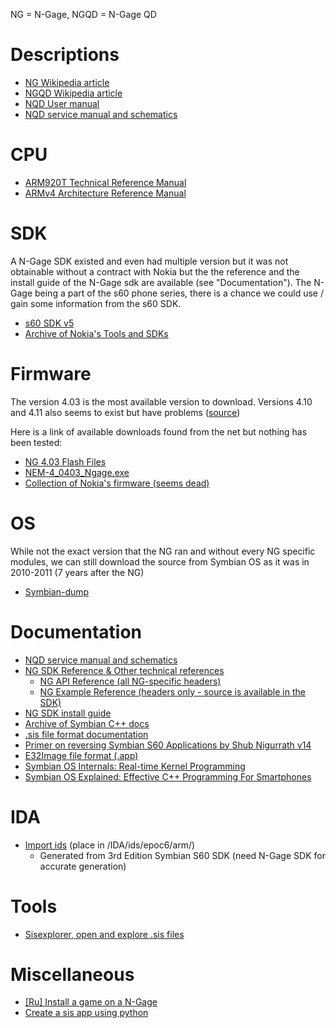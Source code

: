 NG = N-Gage, NGQD = N-Gage QD


# Descriptions

* [NG Wikipedia article](https://en.wikipedia.org/wiki/N-Gage_(device))
* [NGQD Wikipedia article](https://en.wikipedia.org/wiki/N-Gage_QD)
* [NQD User manual](http://www.manualslib.com/manual/112327/Nokia-N-Gage-Qd.html?page=4#manual)
* [NQD service manual and schematics](http://www.cpkb.org/wiki/Nokia_N-Gage_QD_service_manual_and_schematics_download)

# CPU

* [ARM920T Technical Reference Manual](http://infocenter.arm.com/help/index.jsp?topic=/com.arm.doc.ddi0151c/I71066.html) 
* [ARMv4 Architecture Reference Manual](https://www.altera.com/content/dam/altera-www/global/en_US/pdfs/literature/third-party/archives/ddi0100e_arm_arm.pdf)

# SDK

A N-Gage SDK existed and even had multiple version but it was not obtainable without a contract with Nokia but the the reference and the install guide of the N-Gage sdk are available (see "Documentation"). The N-Gage being a part of the s60 phone series, there is a chance we could use / gain some information from the s60 SDK.


* [s60 SDK v5](http://www.mediafire.com/download/mbahmx9nyry45vj/S60_5th_SDK_ASP_v1.0.1.zip)
* [Archive of Nokia's Tools and SDKs](https://www.mediafire.com/folder/79jhy594xb3uk/Symbian_Development)


# Firmware

The version 4.03 is the most available version to download. Versions 4.10 and 4.11 also seems to exist but have problems ([source](http://my-symbian.com/forum/viewtopic.php?t=19466))

Here is a link of available downloads found from the net but nothing has been tested:

* [NG 4.03 Flash Files](http://www.freeflashfile.com/nokia.php?opt=bm9raWEvRENUNC9OR0FHRS5ORU0tNA%3D%3D)
* [NEM-4_0403_Ngage.exe](http://www.4shared.com/file/FGyn2kWL/NEM-4_0403_Ngage.html)
* [Collection of Nokia's firmware (seems dead)](http://forum.gsmhosting.com/vbb/6329670-post3.html)

# OS

While not the exact version that the NG ran and without every NG specific modules, we can still download the source from Symbian OS as it was in 2010-2011 (7 years after the NG)

* [Symbian-dump](https://sourceforge.net/projects/symbiandump/)


# Documentation

* [NQD service manual and schematics](http://www.cpkb.org/wiki/Nokia_N-Gage_QD_service_manual_and_schematics_download)
* [NG SDK Reference & Other technical references](https://techwriter79.wikispaces.com/Nokia)
    - [NG API Reference (all NG-specific headers)](https://techwriter79.wikispaces.com/file/view/Ngage_API_Reference.chm/555671371/Ngage_API_Reference.chm)
    - [NG Example Reference (headers only - source is available in the SDK)](https://techwriter79.wikispaces.com/file/view/Ngage_Examples.chm/555671383/Ngage_Examples.chm)
* [NG SDK install guide](https://techwriter79.wikispaces.com/file/view/NGage_SDK_2.1_Installation_Guide.pdf)
* [Archive of Symbian C++ docs](http://web.archive.org/web/20141028092534/http://developer.nokia.com/community/wiki/Symbian_C%2B%2B)
* [.sis file format documentation](http://www.thoukydides.webspace.virginmedia.com/sis.html)
* [Primer on reversing Symbian S60 Applications by Shub Nigurrath v14](https://mega.nz/#!pIYQxBLQ!dXoXBt2_kjmJ4RHmRDrSreZn9c1U3oTJ-WYbSDbKqu8)
* [E32Image file format (.app)](https://web.archive.org/web/20091213034509/http://wiki.forum.nokia.com/index.php/E32Image)
* [Symbian OS Internals: Real-time Kernel Programming](http://citeseerx.ist.psu.edu/viewdoc/download?rep=rep1&type=pdf&doi=10.1.1.168.3691)
* [Symbian OS Explained: Effective C++ Programming For Smartphones](http://g-02.ebooks-it.org/e-books/wiley/Wiley.Symbian.OS.Explained.Jan.2005.ISBN.0470021306.pdf?l=Sj-Kh7qEEUDqkpLqhiMbFQ)

# IDA
* [Import ids](https://mega.nz/#!EdRViIpR!a_b0y4lw2tufpvu6hDSahpqFXJDZ44E5kqam9AstNvA) (place in /IDA/ids/epoc6/arm/)
  - Generated from 3rd Edition Symbian S60 SDK (need N-Gage SDK for accurate generation)

# Tools

* [Sisexplorer, open and explore .sis files](http://www.symbian-toys.com/sisxplorer.aspx)

# Miscellaneous

* [[Ru] Install a game on a N-Gage](http://rutracker.org/forum/viewtopic.php?t=329313)
* [Create a sis app using python](http://www.mobilenin.com/pys60/info_standalone_application.htm)